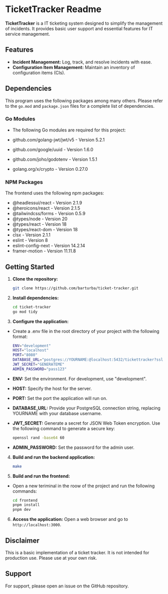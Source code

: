 # TicketTracker Readme

**TicketTracker** is a IT ticketing system designed to simplify the management of incidents. It provides basic user support and essential features for IT service management.

## Features

- **Incident Management:** Log, track, and resolve incidents with ease.
- **Configuration Item Management:** Maintain an inventory of configuration items (CIs).

## Dependencies

This program uses the following packages among many others. Please refer to the `go.mod` and `package.json` files for a complete list of dependencies.

### Go Modules

- The following Go modules are required for this project:

- github.com/golang-jwt/jwt/v5 - Version 5.2.1
- github.com/google/uuid - Version 1.6.0
- github.com/joho/godotenv - Version 1.5.1
- golang.org/x/crypto - Version 0.27.0

### NPM Packages

The frontend uses the following npm packages:

- @headlessui/react - Version 2.1.9
- @heroicons/react - Version 2.1.5
- @tailwindcss/forms - Version 0.5.9
- @types/node - Version 20
- @types/react - Version 18
- @types/react-dom - Version 18
- clsx - Version 2.1.1
- eslint - Version 8
- eslint-config-next - Version 14.2.14
- framer-motion - Version 11.11.8

## Getting Started

1. **Clone the repository:**

   ```bash
   git clone https://github.com/barturba/ticket-tracker.git
   ```

2. **Install dependencies:**

   ```bash
   cd ticket-tracker
   go mod tidy
   ```

3. **Configure the application:**

- Create a .env file in the root directory of your project with the following format:

  ```bash .env
  ENV="development"
  HOST="localhost"
  PORT="8080"
  DATABASE_URL="postgres://YOURNAME:@localhost:5432/tickettracker?sslmode=disable"
  JWT_SECRET="GENERATEME"
  ADMIN_PASSWORD="pass123"
  ```

- **ENV:** Set the environment. For development, use "development".
- **HOST:** Specify the host for the server.
- **PORT:** Set the port the application will run on.
- **DATABASE_URL:** Provide your PostgreSQL connection string, replacing YOURNAME with your database username.
- **JWT_SECRET:** Generate a secret for JSON Web Token encryption. Use the following command to generate a secure key:

  ```bash
  openssl rand -base64 60
  ```

- **ADMIN_PASSWORD:** Set the password for the admin user.

4. **Build and run the backend application:**

   ```bash
   make
   ```

5. **Build and run the frontend:**

- Open a new teriminal in the roow of the project and run the following commands:

  ```bash
  cd frontend
  pnpm install
  pnpm dev
  ```

6. **Access the application:** Open a web browser and go to `http://localhost:3000`.

## Disclaimer

This is a basic implementation of a ticket tracker. It is not intended for production use. Please use at your own risk.

## Support

For support, please open an issue on the GitHub repository.

